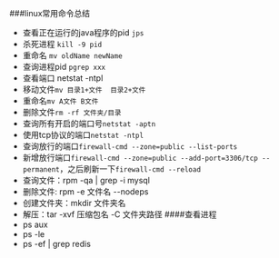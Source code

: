 ###linux常用命令总结
- 查看正在运行的java程序的pid `jps`
- 杀死进程 `kill -9 pid`
- 重命名 `mv oldName newName`
- 查询进程pid `pgrep xxx`
- 查看端口 netstat -ntpl
- 移动文件`mv 目录1+文件  目录2+文件`
- 重命名`mv A文件 B文件`
- 删除文件`rm -rf 文件夹/目录`
- 查询所有开启的端口号`netstat -aptn`
- 使用tcp协议的端口`netstat -ntpl`
- 查询放行的端口`firewall-cmd --zone=public --list-ports`
- 新增放行端口`firewall-cmd --zone=public --add-port=3306/tcp --permanent`，之后刷新一下`firewall-cmd --reload`
- 查询文件：rpm -qa | grep -i mysql
- 删除文件:  rpm -e 文件名 --nodeps
- 创建文件夹：mkdir 文件夹名
- 解压：tar -xvf 压缩包名 -C 文件夹路径
####查看进程
- ps aux
- ps -le 
- ps -ef | grep redis

